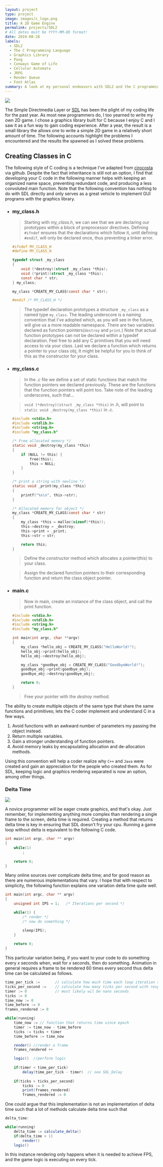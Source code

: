 ```yaml
---
layout: project
type: project
image: images/c_logo.png
title: A 2D Game Engine
permalink: projects/SDL2
# All dates must be YYYY-MM-DD format!
date: 2019-08-28
labels:
  - SDL2
  - The C Programming Language
  - Graphics Library
  - Pong
  - Conways Game of Life
  - Cellular Automata
  - JRPG
  - Render Queue
  - Font Atlas
summary: A look at my personal endeavors with SDL2 and the C programming language. 
---
```

<img class="ui small right floated image" src="../images/SDL_Logo.svg.png">

The Simple Directmedia Layer or [SDL](https://www.libsdl.org/) has been the plight of my coding life for the past year. As most new programmers do, I too yearned to write my own 2D game.  I chose a graphics library built for C because I enjoy C and I saw it as a fun way to gain coding experience. After a year, the result is a small library the allows one to write a simple 2D game in a relatively short amount of time. The following accounts highlight the problems I encountered and the results the spawned as I solved these problems.

## Creating Classes in C

The following style of C coding is a technique I've adapted from [cirocosta](https://github.com/cirocosta/observer-c) via github.  Despite the fact that inheritance is still not an option, I find that developing your C code in the following manner helps with keeping an organized name space, preventing redundant code, and producing a less convoluted main function. Note that the following convention has nothing to do with SDL directly and only serves as a great vehicle to implement GUI programs with the graphics library.

- ### my_class.h
    
    > Starting with *my_class.h*, we can see that we are declaring our prototypes within a block of preprocessor directives. Defining `#ifndef` ensures that the declarations which follow it, until defining `#endif`, will only be declared once, thus preventing a linker error.
    
    ```c
    #ifndef MY_CLASS_H
    #define MY_CLASS_H

    typedef struct _my_class
    {
        void (*destroy)(struct _my_class *this);
        void (*print)(struct _my_class *this);
        const char * str;
    } my_class;

    my_class *CREATE_MY_CLASS(const char * str);

    #endif /* MY_CLASS_H */
    ```

    > The typedef declaration prototypes a structure `_my_class` as a named type `my_class`. The leading underscore is a naming convention that I've adopted which, as you will see in the future, will give us a more readable namespace. There are two variables declared as function pointers(`destroy` and `print`.) Note that actual function prototypes can not be declared within a typedef declaration. Feel free to add any C primitives that you will need access to via your class. Last we declare a function which returns a pointer to your class obj, It might be helpful for you to think of this as the constructor for your class.

- ### my_class.c
    
    > In the *.c* file we define a set of static functions that match the function pointers we declared previously.  These are the functions that the function pointers will point too.  Take note of the leading underscores, such that...
        
    > `void (*destroy)(struct _my_class *this)` in *.h*, will point to `static void _destroy(my_class *this)` in *.c*.

    ```c
    #include <stdio.h>
    #include <stdlib.h>
    #include <string.h>
    #include "my_class.h"

    /* Free allocated memory */
    static void _destroy(my_class *this)
    {
        if (NULL != this) {
            free(this);
            this = NULL;
        }
    }

    /* print a string with newline */
    static void _print(my_class *this)
    {
        printf("%s\n", this->str);
    }

    /* Allocated memory for object */
    my_class *CREATE_MY_CLASS(const char * str)
    {
        my_class *this = malloc(sizeof(*this));
        this->destroy = _destroy;
        this->print = _print;
        this->str = str;

        return this;
    }
    ```

    > Define the *constructor* method which allocates a pointer(*this*) to your class.
    
    > Assign the declared function pointers to their corresponding function and return the class object pointer.

- ### main.c

    > Now in main, create an instance of the class object, and call the print function.

    ```c
    #include <stdio.h>
    #include <stdlib.h>
    #include <string.h>
    #include "my_class.h"

    int main(int argc, char **argv)
    {
        my_class *hello_obj = CREATE_MY_CLASS("HelloWorld!");
        hello_obj->print(hello_obj);
        hello_obj->destroy(hello_obj);

        my_class *goodbye_obj = CREATE_MY_CLASS("GoodbyeWorld!");
        goodbye_obj->print(goodbye_obj);
        goodbye_obj->destroy(goodbye_obj);

        return 0;
    }
    ```

    > Free your pointer with the *destroy* method.

The ability to create multiple objects of the same type that share the same functions and primitives; lets the C coder implement and understand C in a few ways.

1. Avoid functions with an awkward number of parameters my passing the object instead.
2. Return multiple variables.
3. Gain a stronger understanding of function pointers.
4. Avoid memory leaks by encapsulating allocation and de-allocation methods.

Using this convention will help a coder realize why `C++` and `Java` were created and gain an appreciation for the people who created them.  As for SDL, keeping logic and graphics rendering separated is now an option, among other things.

### Delta Time

<img class="ui medium left floated image" src="../images/delta.png">

A novice programmer will be eager create graphics, and that's okay. Just remember, for implementing anything more complex than rendering a single frame to the screen, delta time is required. Creating a method that returns delta time is key in ensuring that SDL doesn't fry your cpu.  Running a game loop without delta is equivalent to the following C code.

```c
int main(int argc, char ** argv)
{
    while(1)
        ;
    
    return 0;
}
```

Many online sources over complicate delta time; and for good reason as there are numerous implementations that vary. I hope that with respect to simplicity, the following function explains one variation delta time quite well.


```c
int main(int argc, char ** argv)
{
    unsigned int IPS = 1;   /* Iterations per second */

    while(1) {
        /* render */
        /* now do something */

        sleep(IPS);
    }
    
    return 0;
}
```

This particular variation being, if you want to your code to do something every *x* seconds when, wait for *x* seconds, then do something. Animation in general requires a frame to be rendered 60 times every second thus delta time can be calculated as follows.

```java
time_per_tick :=       // calculate how much time each loop iteration should take to achieve 60 fps
ticks_per_second :=    // calculate how many ticks per second with respect to time per tick
timer := 0             // most likely wil be nano seconds
ticks := 0            
time_now := 0
time_before := 0
frames_rendered := 0

while(running)
    time_now := // function that returns time since epoch
    timer := time_now - time_before
    ticks := ticks + timer
    time_before := time_now

    render() //render a frame
    frames_rendered ++

    logic()  //perform logic
    
    if(timer < time_per_tick)
        delay(time_per_tick - timer)  // see SDL_Delay
    
    if(ticks > ticks_per_second)
        ticks := 0
        print(frames_rendered)
        frames_rendered := 0
```

One could argue that this implementation is not an implementation of delta time such that a lot of methods calculate delta time such that 

```java
delta_time:

while(running)
    delta_time := calculate_delta()
    if(delta_time > 1)
        render()
    logic()
```

In this instance rendering only happens when it is needed to achieve FPS, and the game logic is executing on every tick. 
    